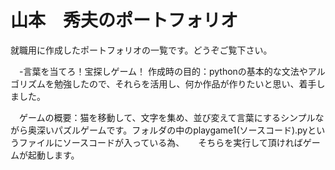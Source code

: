 # 山本　秀夫のポートフォリオ
就職用に作成したポートフォリオの一覧です。どうぞご覧下さい。

　-言葉を当てろ！宝探しゲーム！
   作成時の目的：pythonの基本的な文法やアルゴリズムを勉強したので、それらを活用し、何か作品が作りたいと思い、着手しました。
 
 　ゲームの概要：猫を移動して、文字を集め、並び変えて言葉にするシンプルながら奥深いパズルゲームです。フォルダの中のplaygame1(ソースコード).pyというファイルにソースコードが入っている為、
      　        そちらを実行して頂ければゲームが起動します。
    
